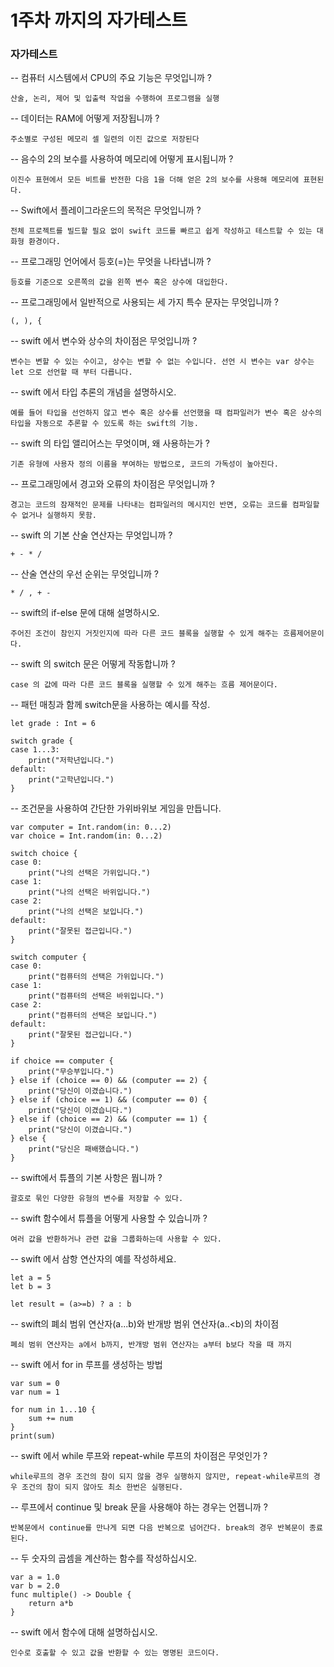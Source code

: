 # 1주차 까지의 자가테스트

### 자가테스트

-- 컴퓨터 시스템에서 CPU의 주요 기능은 무엇입니까 ?  

    산술, 논리, 제어 및 입출력 작업을 수행하여 프로그램을 실행  

-- 데이터는 RAM에 어떻게 저장됩니까 ?  

    주소별로 구성된 메모리 셀 일련의 이진 값으로 저장된다  

-- 음수의 2의 보수를 사용하여 메모리에 어떻게 표시됩니까 ?  

    이진수 표현에서 모든 비트를 반전한 다음 1을 더해 얻은 2의 보수를 사용해 메모리에 표현된다.  

-- Swift에서 플레이그라운드의 목적은 무엇입니까 ?  

    전체 프로젝트를 빌드할 필요 없이 swift 코드를 빠르고 쉽게 작성하고 테스트할 수 있는 대화형 환경이다.  

-- 프로그래밍 언어에서 등호(=)는 무엇을 나타냅니까 ?  

    등호를 기준으로 오른쪽의 값을 왼쪽 변수 혹은 상수에 대입한다.  

-- 프로그래밍에서 일반적으로 사용되는 세 가지 특수 문자는 무엇입니까 ?  

    (, ), {

-- swift 에서 변수와 상수의 차이점은 무엇입니까 ?    

    변수는 변할 수 있는 수이고, 상수는 변할 수 없는 수입니다. 선언 시 변수는 var 상수는 let 으로 선언할 때 부터 다릅니다.  

-- swift 에서 타입 추론의 개념을 설명하시오.  

    예를 들어 타입을 선언하지 않고 변수 혹은 상수를 선언했을 때 컴파일러가 변수 혹은 상수의 타입을 자동으로 추론할 수 있도록 하는 swift의 기능.  

-- swift 의 타입 앨리어스는 무엇이며, 왜 사용하는가 ?  

    기존 유형에 사용자 정의 이름을 부여하는 방법으로, 코드의 가독성이 높아진다.  

-- 프로그래밍에서 경고와 오류의 차이점은 무엇입니까 ?  

    경고는 코드의 잠재적인 문제를 나타내는 컴파일러의 메시지인 반면, 오류는 코드를 컴파일할 수 없거나 실행하지 못함.  

-- swift 의 기본 산술 연산자는 무엇입니까 ?  

    + - * / 

-- 산술 연산의 우선 순위는 무엇입니까 ?  

    * / , + -  

-- swift의 if-else 문에 대해 설명하시오.  

    주어진 조건이 참인지 거짓인지에 따라 다른 코드 블록을 실행할 수 있게 해주는 흐름제어문이다.  

-- swift 의 switch 문은 어떻게 작동합니까 ?    

    case 의 값에 따라 다른 코드 블록을 실행할 수 있게 해주는 흐름 제어문이다.  

-- 패턴 매칭과 함께 switch문을 사용하는 예시를 작성.  

    let grade : Int = 6

    switch grade {
    case 1...3:
        print("저학년입니다.")
    default:
        print("고학년입니다.")
    }


-- 조건문을 사용하여 간단한 가위바위보 게임을 만듭니다.  

    var computer = Int.random(in: 0...2)
    var choice = Int.random(in: 0...2)

    switch choice {
    case 0:
        print("나의 선택은 가위입니다.")
    case 1:
        print("나의 선택은 바위입니다.")
    case 2:
        print("나의 선택은 보입니다.")
    default:
        print("잘못된 접근입니다.")
    }

    switch computer {
    case 0:
        print("컴퓨터의 선택은 가위입니다.")
    case 1:
        print("컴퓨터의 선택은 바위입니다.")
    case 2:
        print("컴퓨터의 선택은 보입니다.")
    default:
        print("잘못된 접근입니다.")
    }

    if choice == computer {
        print("무승부입니다.")
    } else if (choice == 0) && (computer == 2) {
        print("당신이 이겼습니다.")
    } else if (choice == 1) && (computer == 0) {
        print("당신이 이겼습니다.")
    } else if (choice == 2) && (computer == 1) {
        print("당신이 이겼습니다.")
    } else {
        print("당신은 패배했습니다.")
    }

-- swift에서 튜플의 기본 사항은 뭡니까 ?    

    괄호로 묶인 다양한 유형의 변수를 저장할 수 있다.

-- swift 함수에서 튜플을 어떻게 사용할 수 있습니까 ?  

    여러 값을 반환하거나 관련 값을 그룹화하는데 사용할 수 있다.

-- swift 에서 삼항 연산자의 예를 작성하세요.  
    
    let a = 5
    let b = 3

    let result = (a>=b) ? a : b

-- swift의 폐쇠 범위 연산자(a...b)와 반개방 범위 연산자(a..<b)의 차이점

    폐쇠 범위 연산자는 a에서 b까지, 반개방 범위 연산자는 a부터 b보다 작을 때 까지

-- swift 에서 for in 루프를 생성하는 방법

    var sum = 0
    var num = 1

    for num in 1...10 {
        sum += num
    }
    print(sum)

-- swift 에서 while 루프와 repeat-while 루프의 차이점은 무엇인가 ? 

    while루프의 경우 조건의 참이 되지 않을 경우 실행하지 않지만, repeat-while루프의 경우 조건의 참이 되지 않아도 최소 한번은 실행된다.

-- 루프에서 continue 및 break 문을 사용해야 하는 경우는 언젭니까 ?

    반복문에서 continue를 만나게 되면 다음 반복으로 넘어간다. break의 경우 반복문이 종료된다.

-- 두 숫자의 곱셈을 계산하는 함수를 작성하십시오.  

    var a = 1.0
    var b = 2.0
    func multiple() -> Double {
        return a*b
    }

-- swift 에서 함수에 대해 설명하십시오.
  
    인수로 호출할 수 있고 값을 반환할 수 있는 명명된 코드이다.
